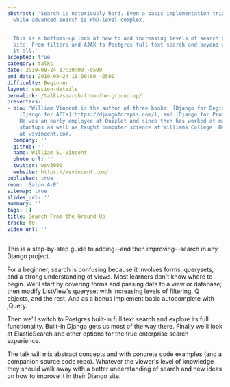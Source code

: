 ```yaml
---
abstract: 'Search is notoriously hard. Even a basic implementation trips up many beginners
  while advanced search is PhD-level complex.


  This is a bottoms-up look at how to add increasing levels of search to any Django
  site. From filters and AJAX to Postgres full text search and beyond we''ll cover
  it all.'
accepted: true
category: talks
date: 2019-09-24 17:30:00 -0500
end_date: 2019-09-24 18:00:00 -0500
difficulty: Beginner
layout: session-details
permalink: /talks/search-from-the-ground-up/
presenters:
- bio: 'William Vincent is the author of three books: [Django for Beginners](https://djangoforbeginners.com/),
    [Django for APIs](https://djangoforapis.com/), and [Django for Professionals](https://djangoforprofessionals.com/).
    He was an early employee at Quizlet and since then has worked at multiple early-stage
    startups as well as taught computer science at Williams College. He writes regularly
    at wsvincent.com.'
  company: ''
  github: ''
  name: William S. Vincent
  photo_url: ''
  twitter: wsv3000
  website: https://wsvincent.com/
published: true
room: 'Salon A-E'
sitemap: true
slides_url: ''
summary: ''
tags: []
title: Search From the Ground Up
track: t0
video_url: ''
---
```


This is a step-by-step guide to adding--and then improving--search in any Django project.

For a beginner, search is confusing because it involves forms, querysets, and a strong understanding of views. Most learners don't know where to begin. We'll start by covering forms and passing data to a view or database; then modify ListView's queryset with increasing levels of filtering, Q objects, and the rest. And as a bonus implement basic autocomplete with jQuery.

Then we'll switch to Postgres built-in full text search and explore its full functionality. Built-in Django gets us most of the way there. Finally we'll look at ElasticSearch and other options for the true enterprise search experience.

The talk will mix abstract concepts and with concrete code examples (and a companion source code repo). Whatever the viewer's level of knowledge they should walk away with a better understanding of search and new ideas on how to improve it in their Django site.
